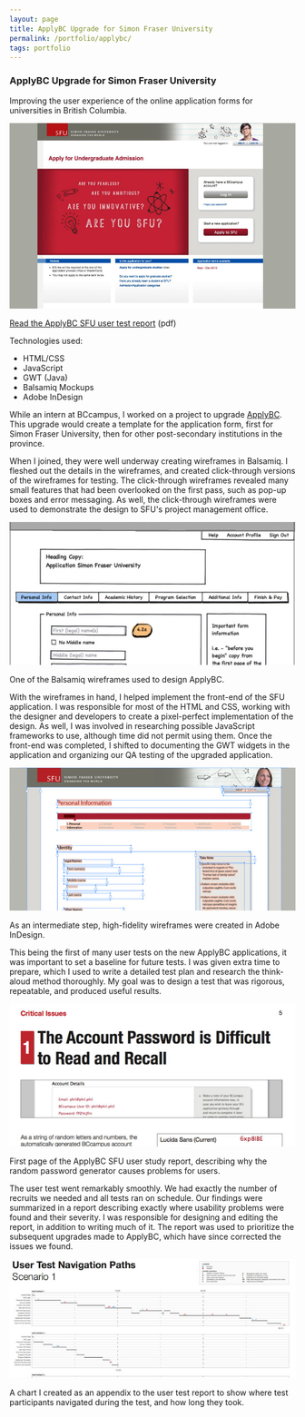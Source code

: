 ```yaml
---
layout: page
title: ApplyBC Upgrade for Simon Fraser University
permalink: /portfolio/applybc/
tags: portfolio
---
```


<div class="piece">
    <h3 id="abctest">ApplyBC Upgrade for Simon Fraser University</h3>
    <div id="applyBC2Feature" class="feature">
        <p>Improving the user experience of the online application forms for universities in British Columbia.</p>
        <img src="landing-full.jpg" />
        <p><a href="applybc_sfu_user_study_report.pdf">Read the ApplyBC SFU user test report</a> (pdf)</p>
    </div>
    <div class="techs">
        <p>Technologies used:</p>
        <ul>
            <li>HTML/CSS</li>
            <li>JavaScript</li>
            <li>GWT (Java)</li>
            <li>Balsamiq Mockups</li>
            <li>Adobe InDesign</li>
        </ul>
    </div>
    <div class="block">
        <div class="left">
            <p>While an intern at BCcampus, I worked on a project to upgrade <a href="https://applybc.ca">ApplyBC</a>. This upgrade would create a template for the application form, first for Simon Fraser University, then for other post-secondary institutions in the province.</p>
            <p>When I joined, they were well underway creating wireframes in Balsamiq. I fleshed out the details in the wireframes, and created click-through versions of the wireframes for testing. The click-through wireframes revealed many small features that had been overlooked on the first pass, such as pop-up boxes and error messaging. As well, the click-through wireframes were used to demonstrate the design to SFU's project management office.</p>
        </div>
        <div class="clear"></div>
    </div>
    <div class="block">
        <div class="left">
            <img src="balsamiq_pi.jpg" class="lesser" />
        </div>
        <div class="right">
            <p>One of the Balsamiq wireframes used to design ApplyBC.</p> 
        </div>
        <div class="clear"></div>
    </div>
    <div class="block">
        <div class="left">
            <p>With the wireframes in hand, I helped implement the front-end of the SFU application. I was responsible for most of the HTML and CSS, working with the designer and developers to create a pixel-perfect implementation of the design. As well, I was involved in researching possible JavaScript frameworks to use, although time did not permit using them. Once the front-end was completed, I shifted to documenting the GWT widgets in the application and organizing our QA testing of the upgraded application.</p>
        </div>
        <div class="clear"></div>
    </div>
    <div class="block">
        <div class="left">
            <img src="id_pi.jpg" class="lesser" />
        </div>
        <div class="right">
            <p>As an intermediate step, high-fidelity wireframes were created in Adobe InDesign.</p> 
        </div>
        <div class="clear"></div>
    </div>
    <div class="block">
        <div class="left">
            <p>This being the first of many user tests on the new ApplyBC applications, it was important to set a baseline for future tests. I was given extra time to prepare, which I used to write a detailed test plan and research the think-aloud method thoroughly. My goal was to design a test that was rigorous, repeatable, and produced useful results.</p>
        </div>
        <div class="clear"></div>
    </div>
    <div class="block">
        <div class="left">
            <img src="report_crit.jpg" class="lesser" />
        </div>
        <div class="right">
            <p>First page of the ApplyBC SFU user study report, describing why the random password generator causes problems for users.</p> 
        </div>
        <div class="clear"></div>
    </div>
    <div class="block">
        <div class="left">
            <p>The user test went remarkably smoothly. We had exactly the number of recruits we needed and all tests ran on schedule. Our findings were summarized in a report describing exactly where usability problems were found and their severity. I was responsible for designing and editing the report, in addition to writing much of it. The report was used to prioritize the subsequent upgrades made to ApplyBC, which have since corrected the issues we found.</p> 
        </div>
        <div class="clear"></div>
    </div>
    <div class="block">
        <div class="left">
            <img src="paths_s1.jpg" class="lesser" />
        </div>
        <div class="right">
            <p>A chart I created as an appendix to the user test report to show where test participants navigated during the test, and how long they took.</p> 
        </div>
        <div class="clear"></div>
    </div>
</div>